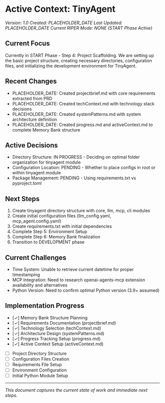 # Active Context: TinyAgent
*Version: 1.0*
*Created: PLACEHOLDER_DATE*
*Last Updated: PLACEHOLDER_DATE*
*Current RIPER Mode: NONE (START Phase Active)*

## Current Focus
Currently in START Phase - Step 4: Project Scaffolding. We are setting up the basic project structure, creating necessary directories, configuration files, and initializing the development environment for TinyAgent.

## Recent Changes
- PLACEHOLDER_DATE: Created projectbrief.md with core requirements extracted from PRD
- PLACEHOLDER_DATE: Created techContext.md with technology stack decisions
- PLACEHOLDER_DATE: Created systemPatterns.md with system architecture definition
- PLACEHOLDER_DATE: Created progress.md and activeContext.md to complete Memory Bank structure

## Active Decisions
- Directory Structure: IN PROGRESS - Deciding on optimal folder organization for tinyagent module
- Configuration Location: PENDING - Whether to place configs in root or within tinyagent module
- Package Management: PENDING - Using requirements.txt vs pyproject.toml

## Next Steps
1. Create tinyagent directory structure with core, llm, mcp, cli modules
2. Create initial configuration files (llm_config.yaml, mcp_agent.config.yaml)
3. Create requirements.txt with initial dependencies
4. Complete Step 5: Environment Setup
5. Complete Step 6: Memory Bank finalization
6. Transition to DEVELOPMENT phase

## Current Challenges
- Time System: Unable to retrieve current datetime for proper timestamping
- MCP Integration: Need to research openai-agents-mcp extension availability and alternatives
- Python Version: Need to confirm optimal Python version (3.9+ assumed)

## Implementation Progress
- [✓] Memory Bank Structure Planning
- [✓] Requirements Documentation (projectbrief.md)
- [✓] Technology Selection (techContext.md) 
- [✓] Architecture Design (systemPatterns.md)
- [✓] Progress Tracking Setup (progress.md)
- [✓] Active Context Setup (activeContext.md)
- [ ] Project Directory Structure
- [ ] Configuration Files Creation
- [ ] Requirements File Setup
- [ ] Environment Configuration
- [ ] Initial Python Module Setup

---

*This document captures the current state of work and immediate next steps.* 